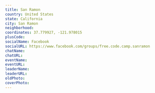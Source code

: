 ```yaml
---
title: San Ramon
country: United States
state: California
city: San Ramon
neighborhood: 
coordinates: 37.779927, -121.978015
plusCode:
socialName: Facebook
socialURL: https://www.facebook.com/groups/free.code.camp.sanramon
chatName:
chatURL:
eventName:
eventURL:
leaderName:
leaderURL:
oldPhoto: 
coverPhoto:
---
```


